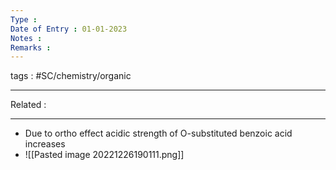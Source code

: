 ```yaml
---
Type : 
Date of Entry : 01-01-2023
Notes : 
Remarks :  
---
```

 tags :  #SC/chemistry/organic 
 
---
Related :  

---

- Due to ortho effect acidic strength of  O-substituted benzoic acid increases
- ![[Pasted image 20221226190111.png]]
